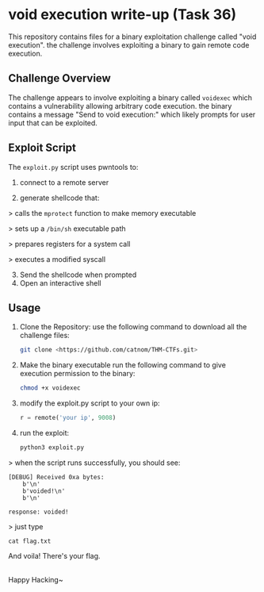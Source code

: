 # void execution write-up (Task 36)

This repository contains files for a binary exploitation challenge called "void execution". the challenge involves exploiting a binary to gain remote code execution.

## Challenge Overview

The challenge appears to involve exploiting a binary called `voidexec` which contains a vulnerability allowing arbitrary code execution. the binary contains a message "Send to void execution:" which likely prompts for user input that can be exploited.

## Exploit Script

The `exploit.py` script uses pwntools to:

1. connect to a remote server

 2. generate shellcode that:

   \> calls the `mprotect` function to make memory executable

   \> sets up a `/bin/sh` executable path

   \> prepares registers for a system call

   \> executes a modified syscall

3. Send the shellcode when prompted
4. Open an interactive shell

## Usage

1. Clone the Repository:
   use the following command to download all the challenge files:
   ```bash
   git clone <https://github.com/catnom/THM-CTFs.git>
   ```

2. Make the binary executable
  run the following command to give execution permission to the binary:
   ```bash
   chmod +x voidexec
   ```


3. modify the exploit.py script to your own ip:
   ```py
   r = remote('your ip', 9008)
   ```

4. run the exploit:
   ```bash
   python3 exploit.py
   ```
\> when the script runs successfully, you should see:

```
[DEBUG] Received 0xa bytes:
    b'\n'
    b'voided!\n'
    b'\n'

response: voided!
```
\> just type
```
cat flag.txt
```
And voila! There's your flag.



\
Happy Hacking~
